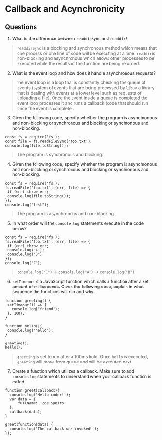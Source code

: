 # Callback and Acynchronicity
## Questions
1. What is the difference between `readdirSync` and `readdir`?
>`readdirSync` is a blocking and synchronous method which means that one process or one line of code will be executing at a time. `readdir`is non-blocking and asynchronous which allows other processes to be executed while the results of the function are being returned.

2. What is the event loop and how does it handle asynchronous requests?

>the event loop is a loop that is constantly checking the queue of events (system of events that are being precessed by `libuv` a library that is dealing with events at a lower level such as requests of uploading a file). Once the event inside a queue is completed the event loop processes it and runs a callback (code that should run once the event is complete).

3. Given the following code, specify whether the program is asynchronous and non-blocking or synchronous and blocking or synchronous and non-blocking.

```
const fs = require('fs');
const file = fs.readFileSync('foo.txt');
console.log(file.toString());
```
>The program is synchronous and blocking.

4. Given the following code, specify whether the program is asynchronous and non-blocking or synchronous and blocking or synchronous and non-blocking.

```
const fs = require('fs');
fs.readFile('foo.txt', (err, file) => {
 if (err) throw err;
 console.log(file.toString());
});
console.log("test");
```
>The program is asynchronous and non-blocking.

5. In what order will the `console.log` statements execute in the code below?

```
const fs = require('fs');
fs.readFile('foo.txt', (err, file) => {
 if (err) throw err;
 console.log("A");
 console.log("B")
});
console.log("C");
```

>  `console.log("C")` -> `console.log("A")` -> `console.log("B")`

6. `setTimeout` is a JavaScript function which calls a function after a set amount of milliseconds. Given the following code, explain in what sequence the functions will run and why.

```
function greeting() {
 setTimeout(() => {
   console.log("friend");
 }, 100);
}

function hello(){
 console.log("hello");
}

greeting();
hello();
```
>`greeting` is set to run after a 100ms hold. Once `hello` is executed, `greeting` will move from queue and will be executed next.

7. Create a function which utilizes a callback. Make sure to add `console.log` statements to understand when your callback function is called.

```
function greet(callback){
  console.log('Hello coder!');
  var data = {
      fullName: 'Zoe Speirs'
  };
  callback(data);
}

greet(function(data) {
  console.log('The callback was invoked!');
});
```